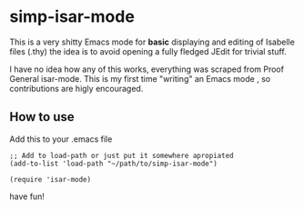 # simp-isar-mode

This is a very shitty Emacs mode for **basic** displaying and editing of
Isabelle files (.thy) the idea is to avoid opening a fully fledged
JEdit for trivial stuff.

I have no idea how any of this works, everything was scraped from
Proof General isar-mode. This is my first time "writing" an Emacs mode
, so contributions are higly encouraged.


## How to use

Add this to your .emacs file

```elisp
;; Add to load-path or just put it somewhere apropiated
(add-to-list 'load-path "~/path/to/simp-isar-mode")

(require 'isar-mode)
```

have fun!
